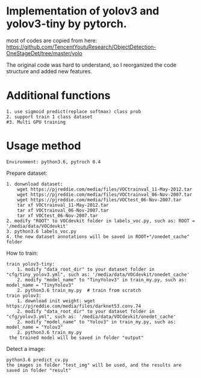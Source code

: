 # Implementation of yolov3 and yolov3-tiny by pytorch.

most of codes are copied from here: https://github.com/TencentYoutuResearch/ObjectDetection-OneStageDet/tree/master/yolo

The original code was hard to understand, so I reorganized the code structure and added new features.

# Additional functions
    1. use sigmoid predict(replace softmax) class prob
    2. support train 1 class dataset
    #3. Multi GPU training

# Usage method
    Environment: python3.6, pytroch 0.4

Prepare dataset:

    1. donwnload dataset:
        wget https://pjreddie.com/media/files/VOCtrainval_11-May-2012.tar
        wget https://pjreddie.com/media/files/VOCtrainval_06-Nov-2007.tar
        wget https://pjreddie.com/media/files/VOCtest_06-Nov-2007.tar
        tar xf VOCtrainval_11-May-2012.tar
        tar xf VOCtrainval_06-Nov-2007.tar
        tar xf VOCtest_06-Nov-2007.tar
    2. modify "ROOT" to VOCdevkit folder in labels_voc.py, such as: ROOT = '/media/data/VOCdevkit' 
    3. python3.6 labels_voc.py
    4. the new dataset annotations will be saved in ROOT+"/onedet_cache" folder
    
How to train:

    train yolov3-tiny:
        1. modify "data_root_dir" to your dataset folder in "cfg/tiny_yolov3.yml", such as: '/media/data/VOCdevkit/onedet_cache' 
        2. modify "model_name" to "TinyYolov3" in train_my.py, such as: model_name = "TinyYolov3"
        2. python3.6 train_my.py  # train from scratch
    train yolov3:
        1. download init weight: wget https://pjreddie.com/media/files/darknet53.conv.74
        2. modify "data_root_dir" to your dataset folder in "cfg/yolov3.yml", such as: '/media/data/VOCdevkit/onedet_cache' 
        2. modify "model_name" to "Yolov3" in train_my.py, such as: model_name = "Yolov3"
        2. python3.6 train_my.py
     the trained model will be saved in folder "output"
        
Detect a image:

    python3.6 predict_cv.py
    the images in folder "test_img" will be used, and the results are saved in folder "result" 
